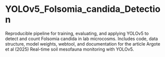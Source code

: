 # YOLOv5_Folsomia_candida_Detection
Reproducible pipeline for training, evaluating, and applying YOLOv5 to detect and count Folsomia candida in lab microcosms. Includes code, data structure, model weights, webtool, and documentation for the article Argote et al (2025) Real-time soil mesofauna monitoring with YOLOv5.
